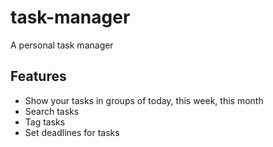 # task-manager
A personal task manager

## Features
* Show your tasks in groups of today, this week, this month
* Search tasks
* Tag tasks
* Set deadlines for tasks
